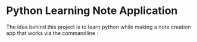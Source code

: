 # Python Learning Note Application

The idea behind this project is to learn python while making a note creation app that works via the commandline :

## 
